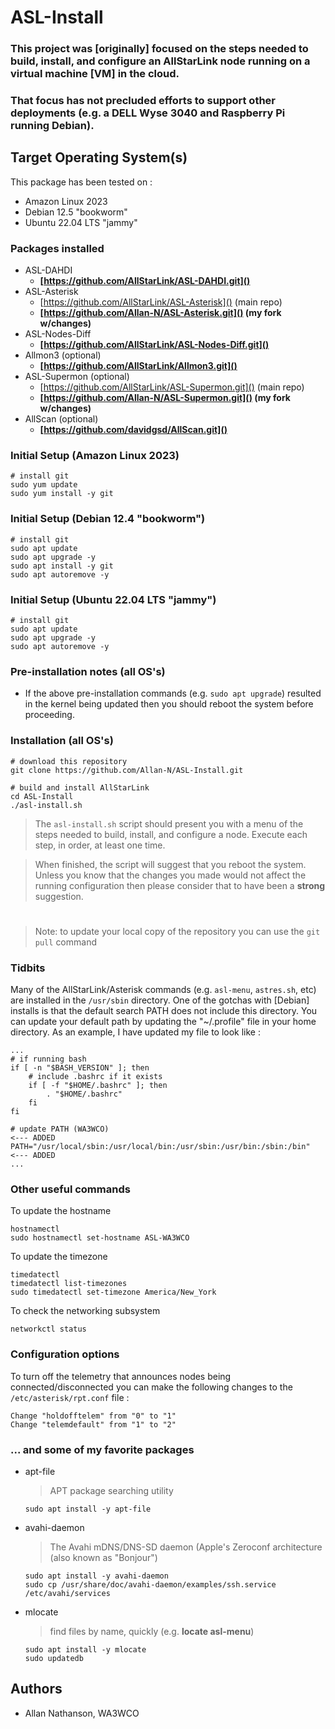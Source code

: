 # ASL-Install

### This project was [originally] focused on the steps needed to build, install, and configure an AllStarLink node running on a virtual machine [VM] in the cloud.

### That focus has not precluded efforts to support other deployments (e.g. a DELL Wyse 3040 and Raspberry Pi running Debian).

## Target Operating System(s)

This package has been tested on :

* Amazon Linux 2023
* Debian 12.5 "bookworm"
* Ubuntu 22.04 LTS "jammy"

### Packages installed

* ASL-DAHDI
	* **[https://github.com/AllStarLink/ASL-DAHDI.git]()**
* ASL-Asterisk
	* [https://github.com/AllStarLink/ASL-Asterisk]() (main repo)
	* **[https://github.com/Allan-N/ASL-Asterisk.git]() (my fork w/changes)**
* ASL-Nodes-Diff
	* **[https://github.com/AllStarLink/ASL-Nodes-Diff.git]()**
* Allmon3 (optional)
	* **[https://github.com/AllStarLink/Allmon3.git]()**
* ASL-Supermon (optional)
	* [https://github.com/AllStarLink/ASL-Supermon.git]() (main repo)
	* **[https://github.com/Allan-N/ASL-Supermon.git]() (my fork w/changes)**
* AllScan (optional)
	* **[https://github.com/davidgsd/AllScan.git]()**

### Initial Setup (Amazon Linux 2023)

```
# install git
sudo yum update
sudo yum install -y git
```

### Initial Setup (Debian 12.4 "bookworm")

```
# install git
sudo apt update
sudo apt upgrade -y
sudo apt install -y git
sudo apt autoremove -y
```

### Initial Setup (Ubuntu 22.04 LTS "jammy")

```
# install git
sudo apt update
sudo apt upgrade -y
sudo apt autoremove -y
```

### Pre-installation notes (all OS's)

* If the above pre-installation commands (e.g. `sudo apt upgrade`) resulted in the kernel being updated then you should reboot the system before proceeding.

### Installation (all OS's)

```
# download this repository
git clone https://github.com/Allan-N/ASL-Install.git

# build and install AllStarLink
cd ASL-Install
./asl-install.sh
```

> The `asl-install.sh` script should present you with a menu of the steps needed to build, install, and configure a node.  Execute each step, in order, at least one time.

> When finished, the script will suggest that you reboot the system.  Unless you know that the changes you made would not affect the running configuration then please consider that to have been a **strong** suggestion.

#

> Note: to update your local copy of the repository you can use the `git pull` command

### Tidbits

Many of the AllStarLink/Asterisk commands (e.g. `asl-menu`, `astres.sh`, etc) are installed in the `/usr/sbin` directory.
One of the gotchas with [Debian] installs is that the default search PATH does not include this directory.
You can update your default path by updating the "~/.profile" file in your home directory. As an example, I have updated my file to look like :

```
...
# if running bash
if [ -n "$BASH_VERSION" ]; then
    # include .bashrc if it exists
    if [ -f "$HOME/.bashrc" ]; then
        . "$HOME/.bashrc"
    fi
fi

# update PATH (WA3WCO)                                               <--- ADDED
PATH="/usr/local/sbin:/usr/local/bin:/usr/sbin:/usr/bin:/sbin:/bin"  <--- ADDED
...
```

### Other useful commands

To update the hostname

```
hostnamectl
sudo hostnamectl set-hostname ASL-WA3WCO
```

To update the timezone

```
timedatectl
timedatectl list-timezones
sudo timedatectl set-timezone America/New_York
```

To check the networking subsystem

```
networkctl status
```

### Configuration options

To turn off the telemetry that announces nodes being connected/disconnected you can make the following changes to the `/etc/asterisk/rpt.conf` file :

```
Change "holdofftelem" from "0" to "1"
Change "telemdefault" from "1" to "2"
```

### ... and some of my favorite packages

* apt-file
	> APT package searching utility

	```
	sudo apt install -y apt-file
	```

* avahi-daemon
	> The Avahi mDNS/DNS-SD daemon (Apple's Zeroconf architecture (also known as "Bonjour")

	```
	sudo apt install -y avahi-daemon
	sudo cp /usr/share/doc/avahi-daemon/examples/ssh.service /etc/avahi/services
	```

* mlocate
	> find files by name, quickly (e.g. **locate asl-menu**)

	```
	sudo apt install -y mlocate
	sudo updatedb
	```

## Authors

* Allan Nathanson, WA3WCO




